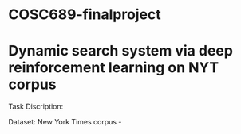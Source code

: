 # COSC689-finalproject
# Dynamic search system via deep reinforcement learning on NYT corpus


Task Discription:

Dataset:
  New York Times corpus - 

